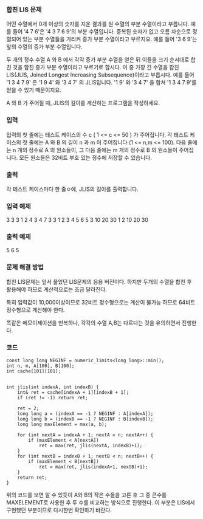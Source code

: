 ### 합친 LIS 문제

어떤 수열에서 0개 이상의 숫자를 지운 결과를 원 수열의 부분 수열이라고 부릅니다. 예를 들어 '4 7 6'은 '4 3 7 6 9'의 부분 수열입니다. 중복된 숫자가 없고 오름 차순으로 정렬되어 있는 부분 수열들을 가리켜 증가 부분 수열이라고 부르지요. 예를 들어 '3 6 9'는 앞의 수열의 증가 부분 수열입니다.

두 개의 정수 수열 A 와 B 에서 각각 증가 부분 수열을 얻은 뒤 이들을 크기 순서대로 합친 것을 합친 증가 부분 수열이라고 부르기로 합시다. 이 중 가장 긴 수열을 합친 LIS(JLIS, Joined Longest Increasing Subsequence)이라고 부릅시다. 예를 들어 '1 3 4 7 9' 은 '1 9 4' 와 '3 4 7' 의 JLIS입니다. '1 9' 와 '3 4 7' 을 합쳐 '1 3 4 7 9'를 얻을 수 있기 때문이지요.

A 와 B 가 주어질 때, JLIS의 길이를 계산하는 프로그램을 작성하세요.

### 입력

입력의 첫 줄에는 테스트 케이스의 수 c ( 1 <= c <= 50 ) 가 주어집니다. 각 테스트 케이스의 첫 줄에는 A 와 B 의 길이 n 과 m 이 주어집니다 (1 <= n,m <= 100). 다음 줄에는 n 개의 정수로 A 의 원소들이, 그 다음 줄에는 m 개의 정수로 B 의 원소들이 주어집니다. 모든 원소들은 32비트 부호 있는 정수에 저장할 수 있습니다.

### 출력

각 테스트 케이스마다 한 줄ㅇ에, JLIS의 길이를 출력합니다.

### 입력 예제

3
3 3
1 2 4
3 4 7
3 3
1 2 3
4 5 6
5 3
10 20 30 1 2
10 20 30

### 출력 예제

5
6
5

### 문제 해결 방법

합친 LIS문제는 앞서 풀었던 LIS문제의 응용 버전이다. 하지만 두개의 수열을 합친 후 활용해야 하므로 계산적으로는 조금 달라진다.

특히 입력값이 10,000이상이므로 32비트 정수형으로는 계산이 불가능 하므로 64비트 정수형으로 계산해야 한다.

똑같은 메모이제이션을 반복하나, 각각의 수열 A,B는 다르다는 것을 유의하면서 진행한다.

### 코드

```
const long long NEGINF = numeric_limits<long long>::min();
int n, m, A[100], B[100];
int cache[101][101];


int jlis(int indexA, int indexB) {
	int& ret = cache[indexA + 1][indexB + 1];
	if (ret != -1) return ret;

	ret = 2;
	long long a = (indexA == -1 ? NEGINF : A[indexA]);
	long long b = (indexB == -1 ? NEGINF : B[indexB]);
	long long maxElement = max(a, b);

	for (int nextA = indexA + 1; nextA < n; nextA++) {
		if (maxElement < A[nextA])
			ret = max(ret, jlis(nextA, indexB)+1);
	}
	for (int nextB = indexB + 1; nextB < n; nextB++) {
		if (maxElement < B[nextB])
			ret = max(ret, jlis(indexA+1, nextB)+1);
	}
	return ret;
}
```
위의 코드를 보면 알 수 있듯이 A와 B의 작은 수들을 고른 후 그 중 큰수를 MAXELEMENT로 사용한 후 두 수를 비교하는 방식으로 진행한다. 이 부분은 LIS에서 구현했던 부분이므로 다시한번 확인하기 바란다.
